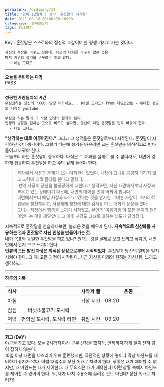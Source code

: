 ```yaml
---
permalink: /ordinary/12
title: "평비 12일차 : 생각, 혼잣말의 시각화"
date: 2021-08-18 20:00:00 +0900
categories: 평비챌린지
tags: 1일1평범
---  
```

Key : 혼잣말은 스스로와의 정신적 교감이며 한 평생 가지고 가는 것이다.  
```
자신의 세상을 바꾸고 싶은데, 내면의 대화를 바꾸지 않는 것은  
마치 자연의 섭리를 바꾸려는 것과 같다.
  - 네빌 고다드
```

---
**오늘을 준비하는 다짐**  
PASS

---
**성공한 사람들과의 시간**  
`무심코하는 당신의 'XXX' 당장 바꾸세요... (네빌 고다드) from 터닝포인트 - 위대한 성공의 시작점 youtube`  
```
무심코 하는 말이 그 사람 인생의 결과가 된다.
인생의 방향을 원하는 곳으로 바꾸고 싶다면, 당신이 하던 혼잣말을 먼저 바꿔야 한다.
  - 네빌 고다드
```
**"생각하는 대로 이루어진다."** 그리고 그 생각들은 혼잣말로부터 시작된다. 혼잣말이 시각화된 것이 생각이다. 그렇기 때문에 생각을 바꾸려면 모든 혼잣말을 의식적으로 받아들이고 바꿔야 한다.  
오늘부터 하는 혼잣말이 중요하다. 아직은 그 효과를 실제로 볼 수 없더라도, 내면에 강하게 집중하여 혼잣말을 하고 주의 깊게 들어야 한다.  

> 직장에서 사장과 문제가 있는 여직원이 있었다. 사장이 그녀를 공평히 대하지 않고 노력에 대해 질타를 한다고 말했다.  
> '만약 사장이 당신을 불공평하게 대한다고 생각하면, 자신 내면에서부터 사장과 싸우고 있는 상태이기 때문에, 내면의 대화를 먼저 바꿔야 합니다.'  
> 내면에서부터 매일 사장과 싸우고 있다는 것을 인지한 그녀는 사장이 그녀의 작업물을 칭찬해주고, 사장에게 칭찬에 대한 감사를 하는 대화의 상상을 했다.  
> 그녀는 직장에서 행복을 느끼기 시작했고, 본인의 '마음가짐'이 모든 문제의 원인이었다는 것을 깨달았다. 그 이후 사장도 그녀를 대하는 태도가 달라졌다.

지속적으로 혼잣말을 연습하다보면, 놀라운 것을 배우게 된다. **지속적으로 심상화를 사용하는 것과 혼잣말로 자신 인생을 만들어가는 것.**  
내가 목표와 동일한 혼잣말을 하고 있나? 원하는 것을 실제로 보고 느끼고 싶다면, 내면 안에서 먼저 보고 느껴야 한다.  
**인류의 모든 발전 과정은 의식된 상상으로부터 시작되었다.** 혼잣말과 당신의 열망을 일치시켜야 한다. 그 때, 모든 과정이 시작된다. 지금 자신을 미래의 원하는 자신처럼 느끼고 생각하라. 

---
**하루의 기록**  

| 식사 |  | 시작과 끝 |  | 운동 |  |
|:----:|:----:|:----:|:----:|:----:|:----:|
| 아침 |  | 기상 시간 | 08:20 |  |  |
| 점심 | 버섯소불고기 도시락 |  |  |  |  |
| 저녁 | 편의점 도시락, 도시락 라면 | 취침 시간 | 03:20 |  |  |

---
**회고 (DAY)**  
야근을 하고 있다. 오늘 2시까지 야간 근무 신청을 했지만, 언제까지 하게 될지 전혀 감이 잡히지 않는다.  
10일 이상 내면을 다스리기 위해 훈련했지만, 극단적인 상황에 놓이니 막상 마인드를 제어하기 쉽지가 않다. 이럴 때일수록 정신 똑바로 차려야 한다. 상황은 내가 제어할 수 없지만, 내 마인드는 내가 제어한다. 내 무의식은 내가 제어한다! 이런 상황 속에서 마인드를 제어할 수 있어야 한다. 뭐, 내가 나치 수용소에 끌려온 것도 아닌데! 정신 똑바로 차리자!!
